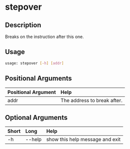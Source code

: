 <!-- THIS PART OF THIS FILE IS AUTOGENERATED. DO NOT MODIFY IT. See scripts/generate_docs.sh -->




# stepover

## Description


Breaks on the instruction after this one.
## Usage


```bash
usage: stepover [-h] [addr]

```
## Positional Arguments

|Positional Argument|Help|
| :--- | :--- |
|addr|The address to break after.|

## Optional Arguments

|Short|Long|Help|
| :--- | :--- | :--- |
|-h|--help|show this help message and exit|

<!-- END OF AUTOGENERATED PART. Do not modify this line or the line below, they mark the end of the auto-generated part of the file. If you want to extend the documentation in a way which cannot easily be done by adding to the command help description, write below the following line. -->
<!-- ------------\>8---- ----\>8---- ----\>8------------ -->
